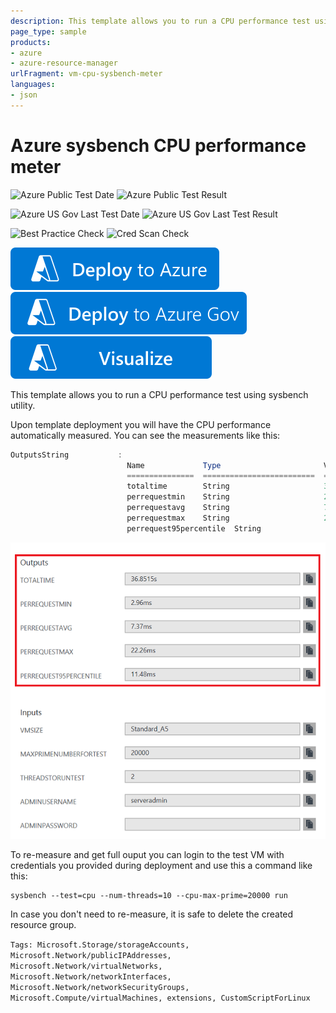 ```yaml
---
description: This template allows you to run a CPU performance test using sysbench utility.
page_type: sample
products:
- azure
- azure-resource-manager
urlFragment: vm-cpu-sysbench-meter
languages:
- json
---
```

# Azure sysbench CPU performance meter

![Azure Public Test Date](https://azurequickstartsservice.blob.core.windows.net/badges/demos/vm-cpu-sysbench-meter/PublicLastTestDate.svg)
![Azure Public Test Result](https://azurequickstartsservice.blob.core.windows.net/badges/demos/vm-cpu-sysbench-meter/PublicDeployment.svg)

![Azure US Gov Last Test Date](https://azurequickstartsservice.blob.core.windows.net/badges/demos/vm-cpu-sysbench-meter/FairfaxLastTestDate.svg)
![Azure US Gov Last Test Result](https://azurequickstartsservice.blob.core.windows.net/badges/demos/vm-cpu-sysbench-meter/FairfaxDeployment.svg)

![Best Practice Check](https://azurequickstartsservice.blob.core.windows.net/badges/demos/vm-cpu-sysbench-meter/BestPracticeResult.svg)
![Cred Scan Check](https://azurequickstartsservice.blob.core.windows.net/badges/demos/vm-cpu-sysbench-meter/CredScanResult.svg)

[![Deploy To Azure](https://raw.githubusercontent.com/Azure/azure-quickstart-templates/master/1-CONTRIBUTION-GUIDE/images/deploytoazure.svg?sanitize=true)](https://portal.azure.com/#create/Microsoft.Template/uri/https%3A%2F%2Fraw.githubusercontent.com%2FAzure%2Fazure-quickstart-templates%2Fmaster%2Fdemos%2Fvm-cpu-sysbench-meter%2Fazuredeploy.json)
[![Deploy To Azure US Gov](https://raw.githubusercontent.com/Azure/azure-quickstart-templates/master/1-CONTRIBUTION-GUIDE/images/deploytoazuregov.svg?sanitize=true)](https://portal.azure.us/#create/Microsoft.Template/uri/https%3A%2F%2Fraw.githubusercontent.com%2FAzure%2Fazure-quickstart-templates%2Fmaster%2Fdemos%2Fvm-cpu-sysbench-meter%2Fazuredeploy.json)
[![Visualize](https://raw.githubusercontent.com/Azure/azure-quickstart-templates/master/1-CONTRIBUTION-GUIDE/images/visualizebutton.svg?sanitize=true)](http://armviz.io/#/?load=https%3A%2F%2Fraw.githubusercontent.com%2FAzure%2Fazure-quickstart-templates%2Fmaster%2Fdemos%2Fvm-cpu-sysbench-meter%2Fazuredeploy.json)

This template allows you to run a CPU performance test using sysbench utility.

Upon template deployment you will have the CPU performance automatically measured. You can see the measurements like this:

```powershell
OutputsString           :
                          Name             Type                       Value
                          ===============  =========================  ==========
                          totaltime        String                     36.8515s
                          perrequestmin    String                     2.96ms
                          perrequestavg    String                     7.37ms
                          perrequestmax    String                     22.26ms
                          perrequest95percentile  String                     11.48ms
```

![alt text](images/cpuperformance.png "CPU performance measurement output")

To re-measure and get full ouput you can login to the test VM with credentials you provided during deployment and use this a command like this:

```shell
sysbench --test=cpu --num-threads=10 --cpu-max-prime=20000 run
```

In case you don't need to re-measure, it is safe to delete the created resource group.

`Tags: Microsoft.Storage/storageAccounts, Microsoft.Network/publicIPAddresses, Microsoft.Network/virtualNetworks, Microsoft.Network/networkInterfaces, Microsoft.Network/networkSecurityGroups, Microsoft.Compute/virtualMachines, extensions, CustomScriptForLinux`
